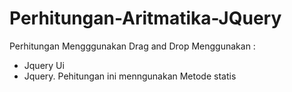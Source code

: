 # Perhitungan-Aritmatika-JQuery
Perhitungan Mengggunakan Drag and Drop Menggunakan :
- Jquery Ui
- Jquery.
 Pehitungan ini menngunakan Metode statis
